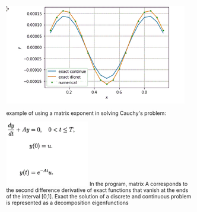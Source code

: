 ![1](image-20200224160222208.gif)

example of using a matrix exponent in solving
Cauchy's problem:



![2](image-20200224162403698.gif)
In the program, matrix A corresponds to the second difference derivative of
exact functions that vanish at the ends of the interval [0,1]. Exact
the solution of a discrete and continuous problem is represented as a decomposition
eigenfunctions
